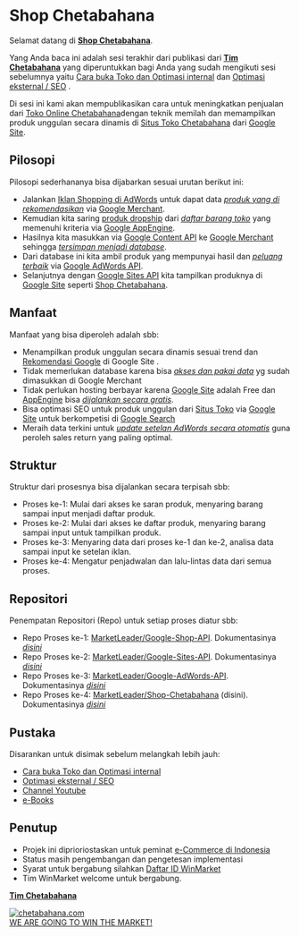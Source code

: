 # Shop Chetabahana
Selamat datang di [**Shop Chetabahana**](https://github.com/MarketLeader/Shop-Chetabahana).

Yang Anda baca ini adalah sesi terakhir dari publikasi dari 
[**Tim Chetabahana**](https://github.com/chetabahana) yang diperuntukkan bagi Anda yang sudah mengikuti sesi sebelumnya yaitu [Cara buka Toko dan Optimasi internal](https://chetabahana.blogspot.com/) dan [Optimasi eksternal / SEO](https://chetabahana.wordpress.com/) .

Di sesi ini kami akan mempublikasikan cara untuk meningkatkan penjualan dari [Toko Online Chetabahana](https://chetabahana.com/)dengan teknik memilah dan memampilkan produk unggulan secara dinamis di [Situs Toko Chetabahana](http://shop.chetabahana.com/) dari [Google Site](http://sites.google.com/).

## Pilosopi
Pilosopi sederhananya bisa dijabarkan sesuai urutan berikut ini:
- Jalankan [Iklan Shopping di AdWords](https://chetabahana.wordpress.com/google-shopping/) untuk dapat data [_produk yang di rekomendasikan_](https://support.google.com/merchants/answer/6288242) via [Google Merchant](https://support.google.com/merchants/answer/188493).  
- Kemudian kita saring [produk dropship](https://chetabahana.com/product?p=1&c=0&l=60) dari [_daftar barang toko_](https://chetabahana.com/sitemap.xml) yang memenuhi kriteria via [Google AppEngine](https://cloud.google.com/appengine/).  
- Hasilnya kita masukkan via [Google Content API](https://developers.google.com/shopping-content/v2/quickstart) ke [Google Merchant](https://www.google.com/retail/solutions/merchant-center/) sehingga [_tersimpan menjadi database_](https://support.google.com/merchants/answer/7052112).  
- Dari database ini kita ambil produk yang mempunyai hasil dan [_peluang terbaik_](https://support.google.com/merchants/answer/7228489?hl=id) via [Google AdWords API](https://developers.google.com/adwords/api/docs/guides/start).  
- Selanjutnya dengan [Google Sites API](https://developers.google.com/google-apps/sites/docs/developers_guide) kita tampilkan produknya di [Google Site](http://sites.google.com/) seperti [Shop Chetabahana](http://shop.chetabahana.com/).

## Manfaat
Manfaat yang bisa diperoleh adalah sbb:
- Menampilkan produk unggulan secara dinamis sesuai trend dan [Rekomendasi Google](https://support.google.com/adwords/answer/3448398) di Google Site .
- Tidak memerlukan database karena bisa [_akses dan pakai data_](https://developers.google.com/shopping-content/v2/making-requests) yg sudah dimasukkan di Google Merchant
- Tidak perlukan hosting berbayar karena [Google Site](http://sites.google.com/) adalah Free dan [AppEngine](https://cloud.google.com/appengine/) bisa [_dijalankan secara gratis_](https://stackoverflow.com/questions/18101642/appengine-limit-the-number-of-instances/26654430#26654430).
- Bisa optimasi SEO untuk produk unggulan dari [Situs Toko](https://chetabahana.com/) via [Google Site](http://shop.chetabahana.com/) untuk berkompetisi di [Google Search](https://www.google.com/search?q=chetabahana)
- Meraih data terkini untuk [_update setelan AdWords secara otomatis_](https://developers.google.com/adwords/api/docs/guides/start) guna peroleh sales return yang paling optimal.

## Struktur
Struktur dari prosesnya bisa dijalankan secara terpisah sbb:
- Proses ke-1: Mulai dari akses ke saran produk, menyaring barang sampai input menjadi daftar produk.
- Proses ke-2: Mulai dari akses ke daftar produk, menyaring barang sampai input untuk tampilkan produk.
- Proses ke-3: Menyaring data dari proses ke-1 dan ke-2, analisa data sampai input ke setelan iklan.
- Proses ke-4: Mengatur penjadwalan dan lalu-lintas data dari semua proses.

## Repositori
Penempatan Repositori (Repo) untuk setiap proses diatur sbb:
- Repo Proses ke-1: [MarketLeader/Google-Shop-API](https://github.com/MarketLeader/Google-Shop-API). Dokumentasinya [_disini_](https://github.com/MarketLeader/Google-Shop-API/wiki)
- Repo Proses ke-2: [MarketLeader/Google-Sites-API](https://github.com/MarketLeader/Google-Sites-API). Dokumentasinya [_disini_](https://github.com/MarketLeader/Google-Sites-API/wiki)
- Repo Proses ke-3: [MarketLeader/Google-AdWords-API](https://github.com/MarketLeader/Google-AdWords-API). Dokumentasinya [_disini_](https://github.com/MarketLeader/Google-AdWords-API/wiki)
- Repo Proses ke-4: [MarketLeader/Shop-Chetabahana](https://github.com/MarketLeader/Shop-Chetabahana) (disini). Dokumentasinya [_disini_](https://github.com/MarketLeader/Shop-Chetabahana/wiki)

## Pustaka
Disarankan untuk disimak sebelum melangkah lebih jauh:
- [Cara buka Toko dan Optimasi internal](https://chetabahana.blogspot.com/)
- [Optimasi eksternal / SEO](https://chetabahana.wordpress.com/)
- [Channel Youtube](https://www.youtube.com/channel/UCZlPku9beXzdROCknYLuRNg?view_as=subscriber)
- [e-Books](https://www.scribd.com/user/401259110/Chetabahana)

## Penutup
- Projek ini diprioriostaskan untuk peminat [e-Commerce di Indonesia](https://www.youtube.com/watch?v=dd__L8Jh2c4&t=25s)
- Status masih pengembangan dan pengetesan implementasi
- Syarat untuk bergabung silahkan [Daftar ID WinMarket](https://www.winmarket.id/?b=01647234)
- Tim WinMarket welcome untuk bergabung.

[**Tim Chetabahana**](https://github.com/chetabahana)  

[![chetabahana.com](https://image.winmarket.id/img/winmarket/5247/12455247/2018/01/23/899b3898239dd4d5f0fdd19654e4f794a45bcb7f_0.33070500_1516680899~w200.png)](https://chetabahana.com/)  
[WE ARE GOING TO WIN THE MARKET!](https://github.com/MarketLeader)
